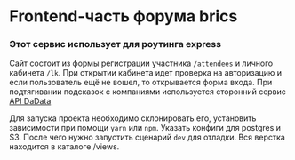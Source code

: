 # Frontend-часть форума brics

### Этот сервис использует для роутинга express

Сайт состоит из формы регистрации участника `/attendees` и личного кабинета `/lk`. При открытии кабинета идет проверка на авторизацию и если пользователь ещё не вошел, то открывается форма входа. При подтягивании подсказок с компаниями используется сторонний сервис [API DaData](https://dadata.ru)

Для запуска проекта необходимо склонировать его, установить зависимости при помощи `yarn` или `npm`. Указать конфиги для postgres и S3. После чего нужно запустить сценарий `dev` для отладки. Вся верстка находится в каталоге /views.
